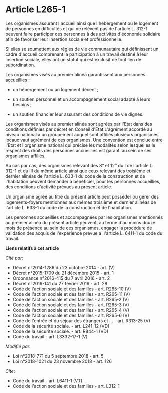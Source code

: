 # Article L265-1

Les organismes assurant l'accueil ainsi que l'hébergement ou le logement de personnes en difficultés et qui ne relèvent pas
de l'article L. 312-1 peuvent faire participer ces personnes à des activités d'économie solidaire afin de favoriser leur
insertion sociale et professionnelle.

Si elles se soumettent aux règles de vie communautaire qui définissent un cadre d'accueil comprenant la participation à un
travail destiné à leur insertion sociale, elles ont un statut qui est exclusif de tout lien de subordination.

Les organismes visés au premier alinéa garantissent aux personnes accueillies :

- un hébergement ou un logement décent ;

- un soutien personnel et un accompagnement social adapté à leurs besoins ;

- un soutien financier leur assurant des conditions de vie dignes.

Les organismes visés au premier alinéa sont agréés par l'Etat dans des conditions définies par décret en Conseil
d'Etat.L'agrément accordé au niveau national à un groupement auquel sont affiliés plusieurs organismes locaux vaut agrément
de ces organismes. Une convention est conclue entre l'Etat et l'organisme national qui précise les modalités selon lesquelles
le respect des droits des personnes accueillies est garanti au sein de ses organismes affiliés.

Au cas par cas, des organismes relevant des 8° et 12° du I de l'article L. 312-1 et du III du même article ainsi que ceux
relevant des troisième et dernier alinéas de l'article L. 633-1 du code de la construction et de l'habitation peuvent
demander à bénéficier, pour les personnes accueillies, des conditions d'activité prévues au présent article.

Un organisme agréé au titre du présent article peut posséder ou gérer des logements-foyers mentionnés aux mêmes troisième et
dernier alinéas de l'article L. 633-1 du code de la construction et de l'habitation.

Les personnes accueillies et accompagnées par les organismes mentionnés au premier alinéa du présent article peuvent, au
terme d'au moins douze mois de présence au sein de ces organismes, engager la procédure de validation des acquis de
l'expérience prévue a ̀ l'article L. 6411-1 du code du travail.

**Liens relatifs à cet article**

_Cité par_:

  - Décret n°2014-1286 du 23 octobre 2014 - art. (V)
  - Décret n°2015-1709 du 21 décembre 2015 - art. 1
  - Ordonnance n°2016-415 du 7 avril 2016 - art. 2
  - Décret n°2019-141 du 27 février 2019 - art. 28
  - Code de l'action sociale et des familles - art. R265-10 (V)
  - Code de l'action sociale et des familles - art. R265-11 (V)
  - Code de l'action sociale et des familles - art. R265-2 (V)
  - Code de l'action sociale et des familles - art. R265-3 (V)
  - Code de l'action sociale et des familles - art. R265-4 (V)
  - Code de l'action sociale et des familles - art. R265-6 (V)
  - Code de l'entrée et du séjour des étrangers et ... - art. R313-25 (V)
  - Code de la sécurité sociale. - art. L241-12 (VD)
  - Code de la sécurité sociale. - art. R844-1 (VD)
  - Code du travail - art. L3332-17-1 (V)

_Modifié par_:

  - Loi n°2018-771 du 5 septembre 2018 - art. 5
  - Loi n°2018-1021 du 23 novembre 2018 - art. 126

_Cite_:

  - Code du travail - art. L6411-1 (VT)
  - Code de l'action sociale et des familles - art. L312-1
